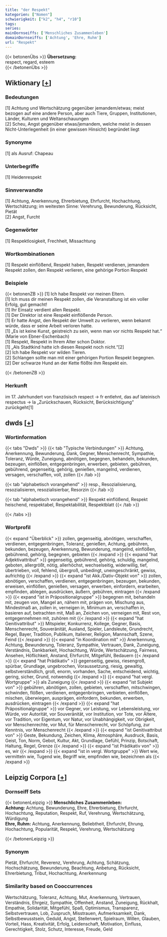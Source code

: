 ```yaml
---
title: "der Respekt"
kategorien: ["Nomen"]
schwierigkeit: ["k2", "h4", "r10"]
tags:
series:
mainDornseiffs: ['Menschliches Zusammenleben']
domainDornseiffs: ['Achtung', 'Ehre, Ruhm']
url: "Respekt"
---
```


{{< betonenÜbs >}}
**Übersetzung:**  
respect, regard, esteem  
{{< /betonenÜbs >}}

## Wiktionary [[+](https://de.wiktionary.org/wiki/Respekt)]

### Bedeutungen
[1] Achtung und Wertschätzung gegenüber jemandem/etwas; meist bezogen auf eine andere Person, aber auch Tiere, Gruppen, Institutionen, Länder, Kulturen und Weltanschauungen  
[2] Scheu, Angst gegenüber etwas/jemandem, welche meist in dessen Nicht-Unterlegenheit (in einer gewissen Hinsicht) begründet liegt  

### Synonyme
[1] als Ausruf: Chapeau  

### Unterbegriffe
[1] Heidenrespekt  

### Sinnverwandte
[1] Achtung, Anerkennung, Ehrerbietung, Ehrfurcht, Hochachtung, Wertschätzung; im weitesten Sinne: Verehrung, Bewunderung, Rücksicht, Pietät  
[2] Angst, Furcht  

### Gegenwörter
[1] Respektlosigkeit, Frechheit, Missachtung  

### Wortkombinationen
[1] Respekt einflößend, Respekt haben, Respekt verdienen, jemandem Respekt zollen, den Respekt verlieren, eine gehörige Portion Respekt  

### Beispiele
{{< betonenZB >}}
[1] Ich habe Respekt vor meinen Eltern.  
[1] Ich muss dir meinen Respekt zollen, die Veranstaltung ist ein voller Erfolg, gut gemacht!  
[1] Ihr Einsatz verdient allen Respekt.  
[1] Der Direktor ist eine Respekt einflößende Person.  
[1] Er hatte Angst, den Respekt der Umwelt zu verlieren, wenn bekannt würde, dass er seine Arbeit verloren hatte.  
[1] „Es ist keine Kunst, geistreich zu sein, wenn man vor nichts Respekt hat.“ (Marie von Ebner-Eschenbach)  
[1] Respekt, Respekt in Ihrem Alter schon Doktor.  
[1] „Als Stadtkind hatte ich diesen Respekt noch nicht.“[2]  
[2] Ich habe Respekt vor wilden Tieren.  
[2] Schlangen sollte man mit einer gehörigen Portion Respekt begegnen.  
[2] Der schwarze Hund an der Kette flößte ihm Respekt ein.  

{{< /betonenZB >}}
### Herkunft
im 17. Jahrhundert von französisch respect → fr entlehnt, das auf lateinisch respectus → la „Zurückschauen, Rücksicht, Berücksichtigung“ zurückgeht[1]  



## dwds [[+](https://www.dwds.de/wb/Respekt)]

### Wortinformation
{{< tabs "Dwds" >}}
{{< tab "Typische Verbindungen" >}}
Achtung, Anerkennung, Bewunderung, Dank, Gegner, Menschenrecht, Sympathie, Toleranz, Würde, Zuneigung, abnötigen, begegnen, behandeln, bekunden, bezeugen, einflößen, entgegenbringen, erwerben, gebieten, gebühren, gebührend, gegenseitig, gehörig, genießen, mangelnd, verdienen, versagen, verschaffen, voll, zollen
{{< /tab >}}

{{< tab "alphabetisch vorangehend" >}}
resp., Resozialisierung, resozialisieren, resozialisierbar, Resorzin
{{< /tab >}}

{{< tab "alphabetisch vorangehend" >}}
Respekt einflößend, Respekt heischend, respektabel, Respektabilität, Respektblatt
{{< /tab >}}

{{< /tabs >}}

### Wortprofil
{{< expand "Überblick" >}} zollen, gegenseitig, abnötigen, verschaffen, verdienen, entgegenbringen, Toleranz, genießen, Achtung, gebühren, bekunden, bezeugen, Anerkennung, Bewunderung, mangelnd, einflößen, gebührend, gehörig, begegnen, gebieten {{< /expand >}}
{{< expand "hat Adjektivattribut" >}} gegenseitig, gebührend, gehörig, schuldig, mangelnd, geboten, allergrößt, nötig, allerhöchst, wechselseitig, widerwillig, tief, übertrieben, voll, fehlend, übergroß, unbedingt, uneingeschränkt, gewiss, aufrichtig {{< /expand >}}
{{< expand "ist Akk./Dativ-Objekt von" >}} zollen, abnötigen, verschaffen, verdienen, entgegenbringen, bezeugen, bekunden, erweisen, einflößen, genießen, versagen, erwerben, einfordern, erarbeiten, empfinden, ablegen, ausdrücken, äußern, gebühren, eintragen {{< /expand >}}
{{< expand "ist in Präpositionalgruppe" >}} begegnen mit, behandeln mit, zeugen von, Mangel an, nähern mit, prägen von, Mischung aus, Mindestmaß an, zollen in, verneigen in, Minimum an, verschaffen in, basieren auf, betrachten mit, Maß an, Zeichen von, verneigen mit, Rest von, entgegennehmen mit, zuhören mit {{< /expand >}}
{{< expand "hat Genitivattribut" >}} Mitspieler, Konkurrenz, Kollege, Gegner, Basis, Menschenrecht, Souveränität, Ausland, Spieler, Landsleute, Grundrecht, Regel, Bayer, Tradition, Publikum, Italiener, Religion, Mannschaft, Szene, Feind {{< /expand >}}
{{< expand "in Koordination mit" >}} Anerkennung, Achtung, Bewunderung, Toleranz, Sympathie, Vertrauen, Dank, Zuneigung, Verständnis, Dankbarkeit, Hochachtung, Würde, Wertschätzung, Fairness, Ansehen, Höflichkeit, Anstand, Ehrfurcht, Mitgefühl, Bedauern {{< /expand >}}
{{< expand "hat Prädikativ" >}} gegenseitig, gewiss, riesengroß, spürbar, Grundlage, ungebrochen, Voraussetzung, riesig, gewaltig, selbstverständlich, groß, enorm, vorhanden, Sache, entscheidend, wichtig, gering, sicher, Grund, notwendig {{< /expand >}}
{{< expand "hat vergl. Wortgruppe" >}} als Zuneigung {{< /expand >}}
{{< expand "ist Subjekt von" >}} gebühren, abnötigen, zollen, gebieten, verschaffen, mitschwingen, schwinden, flößen, verdienen, entgegenbringen, verbieten, einflößen, mischen, überwiegen, ausprägen, einfordern, bekunden, erwerben, ausdrücken, eintragen {{< /expand >}}
{{< expand "hat Präpositionalgruppe" >}} vor Gegner, vor Leistung, vor Lebensleistung, vor Würde, vor Autorität, vor Souveränität, vor Institution, vor Tote, vor Ältere, vor Tradition, vor Eigentum, vor Natur, vor Unabhängigkeit, vor Obrigkeit, vor Menschenrechte, vor Mut, für Menschenrecht, vor Schöpfung, zur Kenntnis, vor Menschenrecht {{< /expand >}}
{{< expand "ist Genitivattribut von" >}} Geste, Bekundung, Zeichen, Klima, Atmosphäre, Ausdruck, Basis, Geist, Ton, Norm, Gebot, Kultur, Akt, Grundlage, Gefühl, Prinzip, Botschaft, Haltung, Regel, Grenze {{< /expand >}}
{{< expand "ist Prädikativ von" >}} es, wir {{< /expand >}}
{{< expand "ist in vergl. Wortgruppe" >}} Wert wie, vermitteln wie, Tugend wie, Begriff wie, empfinden wie, bezeichnen als {{< /expand >}}

## Leipzig Corpora [[+](https://corpora.uni-leipzig.de/en/res?word=Respekt&corpusId=deu_newscrawl-public_2018)]

### Dornseiff Sets
{{< betonenLeipzig >}}
**Menschliches Zusammenleben:**  
**Achtung:** Achtung, Bewunderung, Ehre, Ehrerbietung, Ehrfurcht, Hochachtung, Reputation, Respekt, Ruf, Verehrung, Wertschätzung, Würdigung  
**Ehre, Ruhm:** Achtung, Anerkennung, Beliebtheit, Ehrfurcht, Ehrung, Hochachtung, Popularität, Respekt, Verehrung, Wertschätzung  

{{< /betonenLeipzig >}}

### Synonym
Pietät, Ehrfurcht, Reverenz, Verehrung, Achtung, Schätzung, Hochschätzung, Bewunderung, Beachtung, Anbetung, Rücksicht, Ehrerbietung, Tribut, Hochachtung, Anerkennung


### Similarity based on Cooccurrences
Wertschätzung, Toleranz, Achtung, Mut, Anerkennung, Vertrauen, Verständnis, Ehrgeiz, Sympathie, Offenheit, Anstand, Zuneigung, Rückhalt, Empathie, Solidarität, Mitgefühl, Spaß, Optimismus, Transparenz, Selbstvertrauen, Lob, Zuspruch, Misstrauen, Aufmerksamkeit, Dank, Selbstbewusstsein, Geduld, Angst, Stellenwert, Spielraum, Willen, Glauben, Vorteil, Hass, Kreativität, Erfolg, Leidenschaft, Motivation, Einfluss, Gerechtigkeit, Stolz, Schutz, Interesse, Freude, Geld

